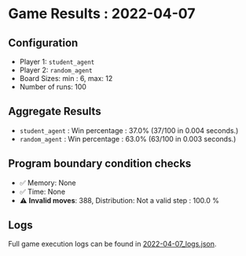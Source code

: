 
# Game Results : 2022-04-07


 ## Configuration 

 - Player 1: `student_agent`
 - Player 2: `random_agent`
 - Board Sizes: min : 6, max: 12
 - Number of runs: 100


 ## Aggregate Results 

 - `student_agent` : Win percentage : 37.0% (37/100 in 0.004 seconds.)
 - `random_agent` : Win percentage : 63.0% (63/100 in 0.003 seconds.)


 ## Program boundary condition checks 

 - :white_check_mark: Memory: None
 - :white_check_mark: Time: None
 - :warning: **Invalid moves**: 388, Distribution: Not a valid step : 100.0 %


 ## Logs 

 Full game execution logs can be found in [2022-04-07_logs.json](2022-04-07_logs.json).


